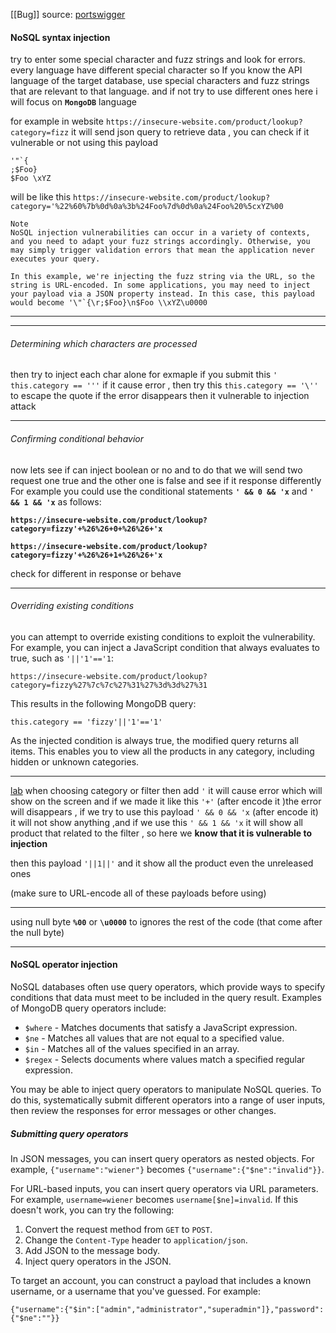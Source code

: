 [[Bug]]
source: [portswigger](https://portswigger.net/web-security/nosql-injection)

#### NoSQL syntax injection

try to enter some special  character and fuzz strings and look for errors.
every language have different special character so If you know the API language of the target database, use special characters and fuzz strings that are relevant to that language. and if not try to use different ones 
here i will focus on **`MongoDB`** language 

for example in website `https://insecure-website.com/product/lookup?category=fizz` it will send json query to retrieve data , you can check if it vulnerable or not using this payload
```
'"`{ 
;$Foo} 
$Foo \xYZ
```

will be like this `https://insecure-website.com/product/lookup?category='%22%60%7b%0d%0a%3b%24Foo%7d%0d%0a%24Foo%20%5cxYZ%00`

```
Note
NoSQL injection vulnerabilities can occur in a variety of contexts, and you need to adapt your fuzz strings accordingly. Otherwise, you may simply trigger validation errors that mean the application never executes your query.

In this example, we're injecting the fuzz string via the URL, so the string is URL-encoded. In some applications, you may need to inject your payload via a JSON property instead. In this case, this payload would become '\"`{\r;$Foo}\n$Foo \\xYZ\u0000
```
--------
-----
###### Determining which characters are processed
then try to inject each char alone for exmaple if you submit this `'` 
`this.category == '''`
if it cause error , then try this
`this.category == '\''`
to escape the quote 
if the error disappears then it vulnerable to injection attack  

---
###### Confirming conditional behavior
now lets see if  can inject boolean or no and to do that we will send two request one true and the other one is false and see if it response differently For example you could use the conditional statements **`' && 0 && 'x`** and **`' && 1 && 'x`** as follows:

**`https://insecure-website.com/product/lookup?category=fizzy'+%26%26+0+%26%26+'x`**

**`https://insecure-website.com/product/lookup?category=fizzy'+%26%26+1+%26%26+'x`**

check for different in response or behave 

----
###### Overriding existing conditions
you can attempt to override existing conditions to exploit the vulnerability. For example, you can inject a JavaScript condition that always evaluates to true, such as `'||'1'=='1`:

`https://insecure-website.com/product/lookup?category=fizzy%27%7c%7c%27%31%27%3d%3d%27%31`

This results in the following MongoDB query:

`this.category == 'fizzy'||'1'=='1'`

As the injected condition is always true, the modified query returns all items. This enables you to view all the products in any category, including hidden or unknown categories.

----
[lab](https://portswigger.net/web-security/nosql-injection/lab-nosql-injection-detection)
when choosing category or filter then add `'` it will cause error which will show on the screen and if we made it like this `'+'` (after encode it )the error will disappears  , if we try to use this payload  `' && 0 && 'x` (after encode it) it will not show anything ,and if we use this `' && 1 && 'x` it will show all product that related to the filter , so here we **know that it is vulnerable to injection**

then this payload `'||1||'` and it show all the product even the unreleased ones

(make sure to URL-encode all of these payloads before using)

----
using null byte **`%00`** or **`\u0000`** to ignores the rest of the code (that come after the null byte)  

---
#### NoSQL operator injection

NoSQL databases often use query operators, which provide ways to specify conditions that data must meet to be included in the query result. Examples of MongoDB query operators include:

- `$where` - Matches documents that satisfy a JavaScript expression.
- `$ne` - Matches all values that are not equal to a specified value.
- `$in` - Matches all of the values specified in an array.
- `$regex` - Selects documents where values match a specified regular expression.

You may be able to inject query operators to manipulate NoSQL queries. To do this, systematically submit different operators into a range of user inputs, then review the responses for error messages or other changes.
##### Submitting query operators

In JSON messages, you can insert query operators as nested objects. For example, `{"username":"wiener"}` becomes `{"username":{"$ne":"invalid"}}`.

For URL-based inputs, you can insert query operators via URL parameters. For example, `username=wiener` becomes `username[$ne]=invalid`. If this doesn't work, you can try the following:

1. Convert the request method from `GET` to `POST`.
2. Change the `Content-Type` header to `application/json`.
3. Add JSON to the message body.
4. Inject query operators in the JSON.

To target an account, you can construct a payload that includes a known username, or a username that you've guessed. For example:

`{"username":{"$in":["admin","administrator","superadmin"]},"password":{"$ne":""}}`